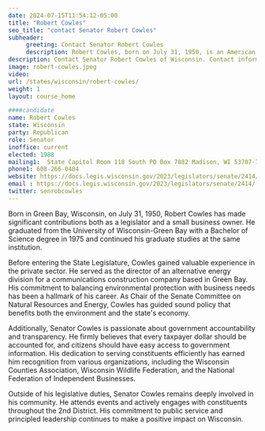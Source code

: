 ```yaml
---
date: 2024-07-15T11:54:12-05:00
title: "Robert Cowles"
seo_title: "contact Senator Robert Cowles"
subheader:
     greeting: Contact Senator Robert Cowles
     description: Robert Cowles, born on July 31, 1950, is an American politician affiliated with the Republican Party. He is a member of the Wisconsin State Senate, representing District 2. He assumed office in 1987.
description: Contact Senator Robert Cowles of Wisconsin. Contact information for Robert Cowles includes email address, phone number, and mailing address.
image: robert-cowles.jpeg
video:
url: /states/wisconsin/robert-cowles/
weight: 1
layout: course_home

####candidate
name: Robert Cowles
state: Wisconsin
party: Republican
role: Senator
inoffice: current
elected: 1988
mailing1:  State Capitol Room 118 South PO Box 7882 Madison, WI 53707-7882
phone1: 608-266-0484
website: https://docs.legis.wisconsin.gov/2023/legislators/senate/2414/
email : https://docs.legis.wisconsin.gov/2023/legislators/senate/2414/
twitter: senrobcowles
---
```

Born in Green Bay, Wisconsin, on July 31, 1950, Robert Cowles has made significant contributions both as a legislator and a small business owner. He graduated from the University of Wisconsin-Green Bay with a Bachelor of Science degree in 1975 and continued his graduate studies at the same institution.

Before entering the State Legislature, Cowles gained valuable experience in the private sector. He served as the director of an alternative energy division for a communications construction company based in Green Bay. His commitment to balancing environmental protection with business needs has been a hallmark of his career. As Chair of the Senate Committee on Natural Resources and Energy, Cowles has guided sound policy that benefits both the environment and the state's economy.

Additionally, Senator Cowles is passionate about government accountability and transparency. He firmly believes that every taxpayer dollar should be accounted for, and citizens should have easy access to government information. His dedication to serving constituents efficiently has earned him recognition from various organizations, including the Wisconsin Counties Association, Wisconsin Wildlife Federation, and the National Federation of Independent Businesses.

Outside of his legislative duties, Senator Cowles remains deeply involved in his community. He attends events and actively engages with constituents throughout the 2nd District. His commitment to public service and principled leadership continues to make a positive impact on Wisconsin.
